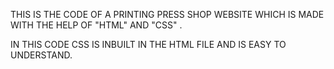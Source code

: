THIS IS THE CODE OF A PRINTING PRESS SHOP WEBSITE WHICH IS MADE WITH THE HELP OF "HTML" AND "CSS" .

IN THIS CODE CSS IS INBUILT IN THE HTML FILE AND IS EASY TO UNDERSTAND.
